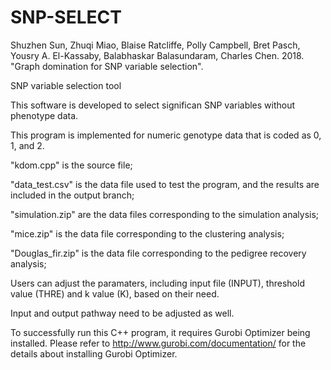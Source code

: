 # SNP-SELECT

Shuzhen Sun, Zhuqi Miao, Blaise Ratcliffe, Polly Campbell, Bret Pasch, Yousry A. El-Kassaby, Balabhaskar Balasundaram, Charles Chen. 2018. "Graph domination for SNP variable selection".

SNP variable selection tool

This software is developed to select significan SNP variables without phenotype data.

This program is implemented for numeric genotype data that is coded as 0, 1, and 2. 

"kdom.cpp" is the source file;

"data_test.csv" is the data file used to test the program, and the results are included in the output branch;

"simulation.zip" are the data files corresponding to the simulation analysis;

"mice.zip" is the data file corresponding to the clustering analysis;

"Douglas_fir.zip" is the data file corresponding to the pedigree recovery analysis;

Users can adjust the paramaters, including input file (INPUT), threshold value (THRE) and k value (K), based on their need.

Input and output pathway need to be adjusted as well.

To successfully run this C++ program, it requires Gurobi Optimizer being installed. Please refer to http://www.gurobi.com/documentation/ for the details about installing Gurobi Optimizer.
